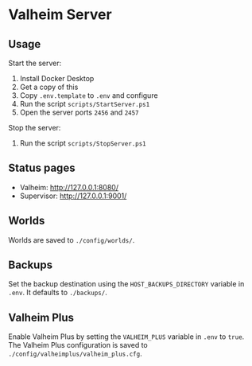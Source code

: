 # Valheim Server

## Usage

Start the server:

1. Install Docker Desktop
2. Get a copy of this
3. Copy `.env.template` to `.env` and configure
4. Run the script `scripts/StartServer.ps1`
5. Open the server ports `2456` and `2457`

Stop the server:

1. Run the script `scripts/StopServer.ps1`

## Status pages

- Valheim: http://127.0.0.1:8080/
- Supervisor: http://127.0.0.1:9001/

## Worlds

Worlds are saved to `./config/worlds/`.

## Backups

Set the backup destination using the `HOST_BACKUPS_DIRECTORY` variable in `.env`. It defaults to `./backups/`.

## Valheim Plus

Enable Valheim Plus by setting the `VALHEIM_PLUS` variable in `.env` to `true`. The Valheim Plus configuration is saved to `./config/valheimplus/valheim_plus.cfg`.
